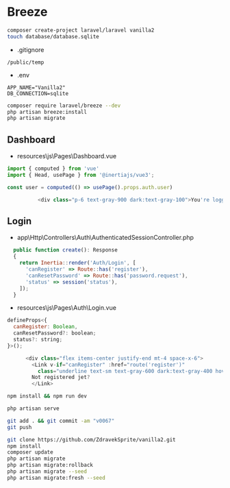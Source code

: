 # Breeze

```bash
composer create-project laravel/laravel vanilla2
touch database/database.sqlite
```

- .gitignore

```text
/public/temp
```

- .env

```edit
APP_NAME="Vanilla2"
DB_CONNECTION=sqlite
```

```bash
composer require laravel/breeze --dev
php artisan breeze:install
php artisan migrate
```

## Dashboard

- resources\js\Pages\Dashboard.vue

```js
import { computed } from 'vue'
import { Head, usePage } from '@inertiajs/vue3';

const user = computed(() => usePage().props.auth.user)

          <div class="p-6 text-gray-900 dark:text-gray-100">You're logged in as: {{ user.name }}!</div>
```

## Login

- app\Http\Controllers\Auth\AuthenticatedSessionController.php

```js
  public function create(): Response
  {
    return Inertia::render('Auth/Login', [
      'canRegister' => Route::has('register'),
      'canResetPassword' => Route::has('password.request'),
      'status' => session('status'),
    ]);
  }
```

- resources\js\Pages\Auth\Login.vue

```js
defineProps<{
  canRegister: Boolean,
  canResetPassword?: boolean;
  status?: string;
}>();

      <div class="flex items-center justify-end mt-4 space-x-6">
        <Link v-if="canRegister" :href="route('register')"
          class="underline text-sm text-gray-600 dark:text-gray-400 hover:text-gray-900 dark:hover:text-gray-100 rounded-md focus:outline-none focus:ring-2 focus:ring-offset-2 focus:ring-indigo-500 dark:focus:ring-offset-gray-800">
        Not registered jet?
        </Link>
```

```bash
npm install && npm run dev
```

```bash
php artisan serve
```

```bash
git add . && git commit -am "v0067"
git push
```

```bash
git clone https://github.com/ZdravekSprite/vanilla2.git
npm install
composer update
php artisan migrate
php artisan migrate:rollback
php artisan migrate --seed
php artisan migrate:fresh --seed
```
